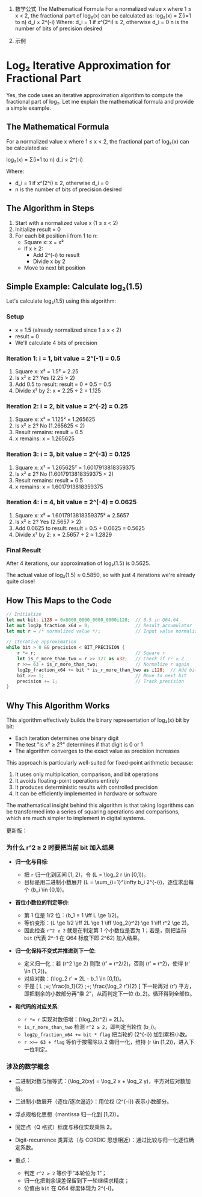 1. 数学公式
The Mathematical Formula
For a normalized value x where 1 ≤ x < 2, the fractional part of log₂(x) can be calculated as:
log₂(x) = Σ(i=1 to n) d_i × 2^(-i)
Where:
d_i = 1 if x^(2^i) ≥ 2, otherwise d_i = 0
n is the number of bits of precision desired


2. 示例
# Log₂ Iterative Approximation for Fractional Part

Yes, the code uses an iterative approximation algorithm to compute the fractional part of log₂. Let me explain the mathematical formula and provide a simple example.

## The Mathematical Formula

For a normalized value x where 1 ≤ x < 2, the fractional part of log₂(x) can be calculated as:

log₂(x) = Σ(i=1 to n) d_i × 2^(-i)

Where:
- d_i = 1 if x^(2^i) ≥ 2, otherwise d_i = 0
- n is the number of bits of precision desired

## The Algorithm in Steps

1. Start with a normalized value x (1 ≤ x < 2)
2. Initialize result = 0
3. For each bit position i from 1 to n:
   - Square x: x = x²
   - If x ≥ 2:
     - Add 2^(-i) to result
     - Divide x by 2
   - Move to next bit position

## Simple Example: Calculate log₂(1.5)

Let's calculate log₂(1.5) using this algorithm:

### Setup
- x = 1.5 (already normalized since 1 ≤ x < 2)
- result = 0
- We'll calculate 4 bits of precision

### Iteration 1: i = 1, bit value = 2^(-1) = 0.5
1. Square x: x² = 1.5² = 2.25
2. Is x² ≥ 2? Yes (2.25 > 2)
3. Add 0.5 to result: result = 0 + 0.5 = 0.5
4. Divide x² by 2: x = 2.25 ÷ 2 = 1.125

### Iteration 2: i = 2, bit value = 2^(-2) = 0.25
1. Square x: x² = 1.125² = 1.265625
2. Is x² ≥ 2? No (1.265625 < 2)
3. Result remains: result = 0.5
4. x remains: x = 1.265625

### Iteration 3: i = 3, bit value = 2^(-3) = 0.125
1. Square x: x² = 1.265625² = 1.6017913818359375
2. Is x² ≥ 2? No (1.6017913818359375 < 2)
3. Result remains: result = 0.5
4. x remains: x = 1.6017913818359375

### Iteration 4: i = 4, bit value = 2^(-4) = 0.0625
1. Square x: x² = 1.6017913818359375² ≈ 2.5657
2. Is x² ≥ 2? Yes (2.5657 > 2)
3. Add 0.0625 to result: result = 0.5 + 0.0625 = 0.5625
4. Divide x² by 2: x = 2.5657 ÷ 2 ≈ 1.2829

### Final Result
After 4 iterations, our approximation of log₂(1.5) is 0.5625.

The actual value of log₂(1.5) ≈ 0.5850, so with just 4 iterations we're already quite close!

## How This Maps to the Code

```rust
// Initialize
let mut bit: i128 = 0x8000_0000_0000_0000i128;  // 0.5 in Q64.64
let mut log2p_fraction_x64 = 0;                 // Result accumulator
let mut r = /* normalized value */;             // Input value normalized to [1,2)

// Iterative approximation
while bit > 0 && precision < BIT_PRECISION {
    r *= r;                                     // Square r
    let is_r_more_than_two = r >> 127 as u32;   // Check if r² ≥ 2
    r >>= 63 + is_r_more_than_two;              // Normalize r again
    log2p_fraction_x64 += bit * is_r_more_than_two as i128;  // Add bit if r² ≥ 2
    bit >>= 1;                                  // Move to next bit
    precision += 1;                             // Track precision
}
```

## Why This Algorithm Works

This algorithm effectively builds the binary representation of log₂(x) bit by bit:
- Each iteration determines one binary digit
- The test "is x² ≥ 2?" determines if that digit is 0 or 1
- The algorithm converges to the exact value as precision increases

This approach is particularly well-suited for fixed-point arithmetic because:
1. It uses only multiplication, comparison, and bit operations
2. It avoids floating-point operations entirely
3. It produces deterministic results with controlled precision
4. It can be efficiently implemented in hardware or software

The mathematical insight behind this algorithm is that taking logarithms can be transformed into a series of squaring operations and comparisons, which are much simpler to implement in digital systems.



更新版：

### 为什么 r^2 ≥ 2 时要把当前 bit 加入结果

- **归一化与目标**:
  - 把 `r` 归一化到区间 [1, 2)，令 \(L = \log_2 r \in [0,1)\)。
  - 目标是用二进制小数展开 \(L = \sum_{i=1}^\infty b_i 2^{-i}\)，逐位求出每个 \(b_i \in \{0,1\}\)。

- **首位小数位的判定等价**:
  - 第 1 位是 1/2 位：\(b_1 = 1 \iff L \ge 1/2\)。
  - 等价变形：\(L \ge 1/2 \iff 2L \ge 1 \iff \log_2(r^2) \ge 1 \iff r^2 \ge 2\)。
  - 因此检查 `r^2 ≥ 2` 就是在判定第 1 个小数位是否为 1；若是，则把当前 `bit` (代表 2^-1 在 Q64 标度下即 2^62) 加入结果。

- **归一化保持不变式并推进到下一位**:
  - 定义归一化：若 \(r^2 \ge 2\) 则取 \(r' = r^2/2\)，否则 \(r' = r^2\)，使得 \(r' \in [1,2)\)。
  - 对应对数：\(\log_2 r' = 2L - b_1 \in [0,1)\)。
  - 于是
    \[
    L \;=\; \frac{b_1}{2} \;+\; \frac{\log_2 r'}{2}
    \]
    下一轮再对 \(r'\) 平方，即把剩余的小数部分再“乘 2”，从而判定下一位 \(b_2\)。循环得到全部位。

- **和代码的对应关系**:
  - `r *= r` 实现对数倍增：\(\log_2(r^2) = 2L\)。
  - `is_r_more_than_two` 检测 `r^2 ≥ 2`，即判定当轮位 \(b_i\)。
  - `log2p_fraction_x64 += bit * flag` 把当轮的 \(2^{-i}\) 加到累积小数。
  - `r >>= 63 + flag` 等价于按需除以 2 做归一化，维持 \(r \in [1,2)\)，进入下一位判定。

### 涉及的数学概念
- 二进制对数与恒等式：\(\log_2(xy) = \log_2 x + \log_2 y\)，平方对应对数加倍。
- 二进制小数展开（逐位/逐次逼近）：用位权 \(2^{-i}\) 表示小数部分。
- 浮点规格化思想（mantissa 归一化到 [1,2)）。
- 固定点（Q 格式）标度与移位实现乘除 2。
- Digit-recurrence 类算法（与 CORDIC 思想相近）：通过比较与归一化逐位确定系数。

- 重点：
  - 判定 `r^2 ≥ 2` 等价于“本轮位为 1”；
  - 归一化把剩余误差保留到下一轮继续求精度；
  - 位值由 `bit` 在 Q64 标度体现为 2^{-i}。